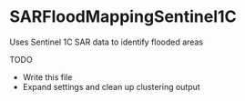 # SARFloodMappingSentinel1C
Uses Sentinel 1C SAR data to identify flooded areas


TODO
- Write this file
- Expand settings and clean up clustering output
